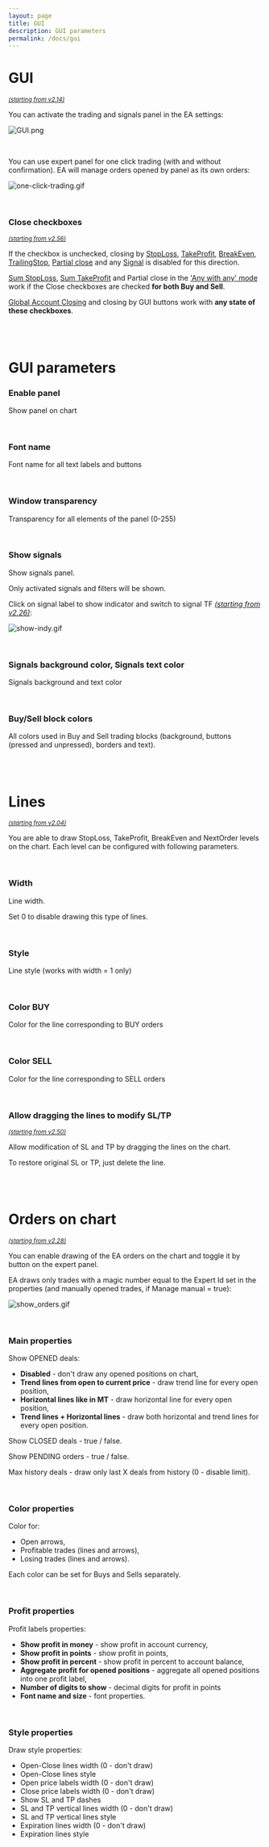 ```yaml
---
layout: page
title: GUI
description: GUI parameters
permalink: /docs/gui
---
```


# GUI

<sup>[*(starting from v2.14)*](/docs/versions-history#20200722-214)</sup>

You can activate the trading and signals panel in the EA settings:

![GUI.png](..%2Fassets%2Fimg%2Fdocs%2FGUI.png)

<br />

You can use expert panel for one click trading (with and without confirmation). EA will manage orders opened by panel as its own orders:

![one-click-trading.gif](..%2Fassets%2Fimg%2Fdocs%2Fone-click-trading.gif)

<br />

### Close checkboxes

<sup>[*(starting from v2.56)*](/docs/versions-history#20230818-1025-256)</sup>

If the checkbox is unchecked, closing by [StopLoss](/docs/follow-up#stoploss), [TakeProfit](/docs/follow-up#takeprofit), 
[BreakEven](/docs/follow-up#breakeven), [TrailingStop](/docs/follow-up#trailingstop), [Partial close](/docs/partial-close) and any [Signal](/docs/signals-and-filters) is disabled for this direction.

[Sum StopLoss](/docs/follow-up#sum-stoploss-in-account-currency), [Sum TakeProfit](/docs/follow-up#sum-takeprofit-in-account-currency) and 
Partial close in the ['Any with any' mode](/docs/partial-close#any-with-any) work if the Close checkboxes are checked **for both Buy and Sell**.

[Global Account Closing](/docs/global-account-properties) and closing by GUI buttons work with **any state of these checkboxes**.

<br />
<br />

# GUI parameters

### Enable panel

Show panel on chart

<br />

### Font name

Font name for all text labels and buttons

<br />

### Window transparency

Transparency for all elements of the panel (0-255)

<br />

### Show signals

Show signals panel.

Only activated signals and filters will be shown.

Click on signal label to show indicator and switch to signal TF [*(starting from v2.26)*](/docs/versions-history#20210202-226):

![show-indy.gif](..%2Fassets%2Fimg%2Fdocs%2Fshow-indy.gif)

<br />

### Signals background color, Signals text color

Signals background and text color

<br />

### Buy/Sell block colors

All colors used in Buy and Sell trading blocks (background, buttons (pressed and unpressed), borders and text).

<br />
<br />

# Lines

<sup>[*(starting from v2.04)*](/docs/versions-history#20200416-204)</sup>

You are able to draw StopLoss, TakeProfit, BreakEven and NextOrder levels on the chart. Each level can be configured with following parameters.

<br />

### Width

Line width.

Set 0 to disable drawing this type of lines.

<br />

### Style

Line style (works with width = 1 only)

<br />

### Color BUY

Color for the line corresponding to BUY orders

<br />

### Color SELL

Color for the line corresponding to SELL orders

<br />

### Allow dragging the lines to modify SL/TP

<sup>[*(starting from v2.50)*](/docs/versions-history#20221014-20230107-250)</sup>

Allow modification of SL and TP by dragging the lines on the chart.

To restore original SL or TP, just delete the line.

<br />
<br />

# Orders on chart

<sup>[*(starting from v2.28)*](/docs/versions-history#20210303-228)</sup>

You can enable drawing of the EA orders on the chart and toggle it by button on the expert panel.

EA draws only trades with a magic number equal to the Expert Id set in the properties (and manually opened trades, if Manage manual = true):

![show_orders.gif](..%2Fassets%2Fimg%2Fdocs%2Fshow_orders.gif)

<br />

### Main properties

Show OPENED deals:
* **Disabled** - don't draw any opened positions on chart,
* **Trend lines from open to current price** - draw trend line for every open position,
* **Horizontal lines like in MT** - draw horizontal line for every open position,
* **Trend lines + Horizontal lines** - draw both horizontal and trend lines for every open position.

Show CLOSED deals - true / false.

Show PENDING orders - true / false.

Max history deals - draw only last X deals from history (0 - disable limit).

<br />

### Color properties

Color for:
* Open arrows,
* Profitable trades (lines and arrows),
* Losing trades (lines and arrows).

Each color can be set for Buys and Sells separately.

<br />

### Profit properties

Profit labels properties:
* **Show profit in money** - show profit in account currency,
* **Show profit in points** - show profit in points,
* **Show profit in percent** - show profit in percent to account balance,
* **Aggregate profit for opened positions** - aggregate all opened positions into one profit label,
* **Number of digits to show** - decimal digits for profit in points
* **Font name and size** - font properties.

<br />

### Style properties

Draw style properties:
* Open-Close lines width (0 - don't draw)
* Open-Close lines style
* Open price labels width (0 - don't draw)
* Close price labels width (0 - don't draw)
* Show SL and TP dashes
* SL and TP vertical lines width (0 - don't draw)
* SL and TP vertical lines style
* Expiration lines width (0 - don't draw)
* Expiration lines style

